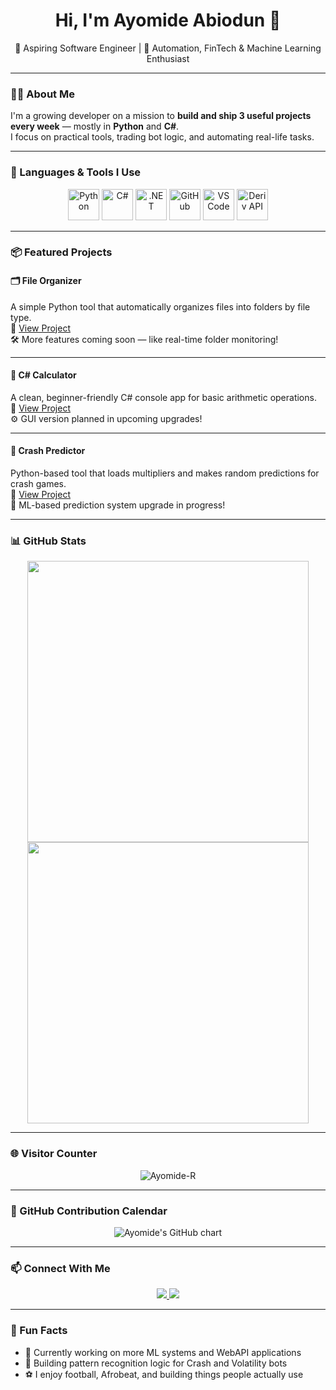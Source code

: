 <h1 align="center">Hi, I'm Ayomide Abiodun 👋</h1>
<p align="center">
  🚀 Aspiring Software Engineer | 🧠 Automation, FinTech & Machine Learning Enthusiast
</p>

---

### 👨‍💻 About Me

I'm a growing developer on a mission to **build and ship 3 useful projects every week** — mostly in **Python** and **C#**.  
I focus on practical tools, trading bot logic, and automating real-life tasks.

---

### 🔧 Languages & Tools I Use
<p align="center">
  <img src="https://cdn.jsdelivr.net/gh/devicons/devicon/icons/python/python-original.svg" width="50" alt="Python"/>
  <img src="https://cdn.jsdelivr.net/gh/devicons/devicon/icons/csharp/csharp-original.svg" width="50" alt="C#"/>
  <img src="https://cdn.jsdelivr.net/gh/devicons/devicon/icons/dot-net/dot-net-original.svg" width="50" alt=".NET"/>
  <img src="https://cdn.jsdelivr.net/gh/devicons/devicon/icons/github/github-original.svg" width="50" alt="GitHub"/>
  <img src="https://cdn.jsdelivr.net/gh/devicons/devicon/icons/vscode/vscode-original.svg" width="50" alt="VS Code"/>
  <img src="https://img.icons8.com/color/48/000000/api-settings.png" width="50" alt="Deriv API"/>
</p>

---

### 📦 Featured Projects

#### 🗂️ File Organizer  
A simple Python tool that automatically organizes files into folders by file type.  
🔗 [View Project](https://github.com/Ayomide-R/File_Organizer)  
🛠️ More features coming soon — like real-time folder monitoring!

---

#### 🧮 C# Calculator  
A clean, beginner-friendly C# console app for basic arithmetic operations.  
🔗 [View Project](https://github.com/Ayomide-R/CSharpCalculator)  
⚙️ GUI version planned in upcoming upgrades!

---

#### 🎯 Crash Predictor  
Python-based tool that loads multipliers and makes random predictions for crash games.  
🔗 [View Project](https://github.com/Ayomide-R/CrashPredictor)  
🧠 ML-based prediction system upgrade in progress!

---

### 📊 GitHub Stats

<p align="center">
  <img src="https://github-readme-stats.vercel.app/api?username=Ayomide-R&show_icons=true&theme=tokyonight&count_private=true" width="450"/>
  <img src="https://github-readme-streak-stats.herokuapp.com/?user=Ayomide-R&theme=tokyonight" width="450"/>
</p>

---

### 🌐 Visitor Counter

<p align="center">
  <img src="https://komarev.com/ghpvc/?username=Ayomide-R&label=Visitors&color=0e75b6&style=flat" alt="Ayomide-R" />
</p>

---

### 📅 GitHub Contribution Calendar

<p align="center">
  <img src="https://ghchart.rshah.org/0e75b6/Ayomide-R" alt="Ayomide's GitHub chart" />
</p>

---

### 📫 Connect With Me

<p align="center">
  <a href="https://github.com/Ayomide-R" target="_blank">
    <img src="https://img.shields.io/badge/GitHub-Ayomide--R-181717?style=for-the-badge&logo=github&logoColor=white"/>
  </a>
  <a href="[https://linkedin.com/in/your-username](https://www.linkedin.com/in/royayomide/)" target="_blank">
    <img src="https://img.shields.io/badge/LinkedIn-Connect-blue?style=for-the-badge&logo=linkedin&logoColor=white"/>
  </a>
</p>

---

### 🧠 Fun Facts
- 💼 Currently working on more ML systems and WebAPI applications  
- 🎯 Building pattern recognition logic for Crash and Volatility bots  
- ⚽ I enjoy football, Afrobeat, and building things people actually use  

